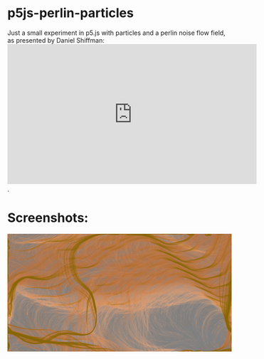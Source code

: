 # p5js-perlin-particles

Just a small experiment in p5.js with particles and a perlin noise flow field, as presented by Daniel Shiffman: <iframe width="560" height="315" src="https://www.youtube.com/embed/BjoM9oKOAKY" frameborder="0" allowfullscreen></iframe>.

Screenshots:
============
![screenshot](https://github.com/nbogie/p5js-perlin-particles/raw/master/screenshots/screenshot-p5js-perlin-particles2.png)
